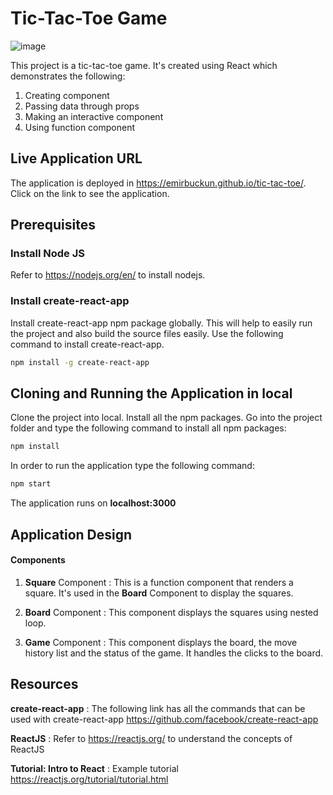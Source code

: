 # Tic-Tac-Toe Game

![image](https://user-images.githubusercontent.com/63044078/228166335-5679410e-84ec-468d-9d7e-16fd319e876f.png)

This project is a tic-tac-toe game. It's created using React which demonstrates the following:
1. Creating component
2. Passing data through props
3. Making an interactive component
5. Using function component

## Live Application URL
The application is deployed in https://emirbuckun.github.io/tic-tac-toe/.
Click on the link to see the application.

## Prerequisites

### Install Node JS
Refer to https://nodejs.org/en/ to install nodejs.

### Install create-react-app
Install create-react-app npm package globally. This will help to easily run the project and also build the source files easily. Use the following command to install create-react-app.

```bash
npm install -g create-react-app
```

## Cloning and Running the Application in local

Clone the project into local.
Install all the npm packages. Go into the project folder and type the following command to install all npm packages:

```bash
npm install
```

In order to run the application type the following command:

```bash
npm start
```

The application runs on **localhost:3000**

## Application Design

#### Components

1. **Square** Component : This is a function component that renders a square. It's used in the **Board** Component to display the squares.

2. **Board** Component : This component displays the squares using nested loop.

3. **Game** Component : This component displays the board, the move history list and the status of the game. It handles the clicks to the board.

## Resources

**create-react-app** : The following link has all the commands that can be used with create-react-app
https://github.com/facebook/create-react-app

**ReactJS** : Refer to https://reactjs.org/ to understand the concepts of ReactJS

**Tutorial: Intro to React** : Example tutorial https://reactjs.org/tutorial/tutorial.html
